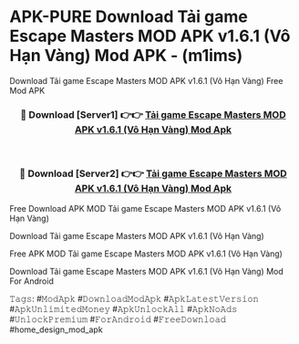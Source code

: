 # APK-PURE Download Tải game Escape Masters MOD APK v1.6.1 (Vô Hạn Vàng) Mod APK - (m1ims)
Download Tải game Escape Masters MOD APK v1.6.1 (Vô Hạn Vàng) Free Mod APK

<div align="center">
<h3>🔴 Download [Server1] 👉👉 <a href="https://apk-comot.site?title=Tải_game_Escape_Masters_MOD_APK_v1.6.1_(Vô_Hạn_Vàng)">Tải game Escape Masters MOD APK v1.6.1 (Vô Hạn Vàng) Mod Apk</a></h3><br>

<h3>🔴 Download [Server2] 👉👉 <a href="https://apk-comot.site?title=Tải_game_Escape_Masters_MOD_APK_v1.6.1_(Vô_Hạn_Vàng)">Tải game Escape Masters MOD APK v1.6.1 (Vô Hạn Vàng) Mod Apk</a></h3>
</div>


Free Download APK MOD Tải game Escape Masters MOD APK v1.6.1 (Vô Hạn Vàng)

Download Tải game Escape Masters MOD APK v1.6.1 (Vô Hạn Vàng) 

Free APK MOD Tải game Escape Masters MOD APK v1.6.1 (Vô Hạn Vàng) 

Download Tải game Escape Masters MOD APK v1.6.1 (Vô Hạn Vàng) Mod For Android

𝚃𝚊𝚐𝚜: #𝙼𝚘𝚍𝙰𝚙𝚔 #𝙳𝚘𝚠𝚗𝚕𝚘𝚊𝚍𝙼𝚘𝚍𝙰𝚙𝚔 #𝙰𝚙𝚔𝙻𝚊𝚝𝚎𝚜𝚝𝚅𝚎𝚛𝚜𝚒𝚘𝚗 #𝙰𝚙𝚔𝚄𝚗𝚕𝚒𝚖𝚒𝚝𝚎𝚍𝙼𝚘𝚗𝚎𝚢 #𝙰𝚙𝚔𝚄𝚗𝚕𝚘𝚌𝚔𝙰𝚕𝚕 #𝙰𝚙𝚔𝙽𝚘𝙰𝚍𝚜 #𝚄𝚗𝚕𝚘𝚌𝚔𝙿𝚛𝚎𝚖𝚒𝚞𝚖 #𝙵𝚘𝚛𝙰𝚗𝚍𝚛𝚘𝚒𝚍 #𝙵𝚛𝚎𝚎𝙳𝚘𝚠𝚗𝚕𝚘𝚊𝚍 #home_design_mod_apk